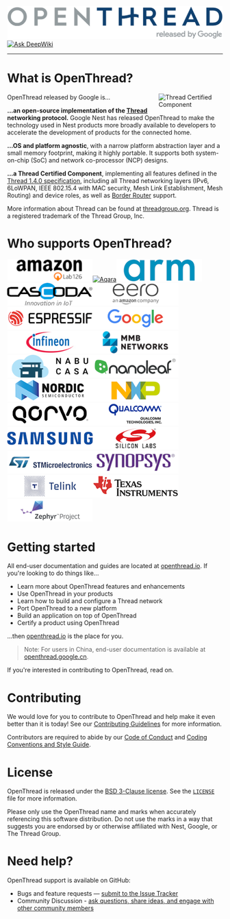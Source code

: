 [![OpenThread][ot-logo]][ot-repo] [![Ask DeepWiki][deep-wiki-svg]][deep-wiki]

---

# What is OpenThread?

OpenThread released by Google is... <a href="https://www.threadgroup.org/What-is-Thread/Thread-Benefits#certifiedproducts"> <img src="https://cdn.rawgit.com/openthread/openthread/ab4c4e1e/doc/images/certified.svg" alt="Thread Certified Component" width="150px" align="right"> </a>

**...an open-source implementation of the [Thread](https://www.threadgroup.org/What-is-Thread/Overview) networking protocol.** Google Nest has released OpenThread to make the technology used in Nest products more broadly available to developers to accelerate the development of products for the connected home.

**...OS and platform agnostic**, with a narrow platform abstraction layer and a small memory footprint, making it highly portable. It supports both system-on-chip (SoC) and network co-processor (NCP) designs.

**...a Thread Certified Component**, implementing all features defined in the [Thread 1.4.0 specification](https://www.threadgroup.org/support#specifications), including all Thread networking layers (IPv6, 6LoWPAN, IEEE 802.15.4 with MAC security, Mesh Link Establishment, Mesh Routing) and device roles, as well as [Border Router](https://github.com/openthread/ot-br-posix) support.

More information about Thread can be found at [threadgroup.org](http://threadgroup.org/). Thread is a registered trademark of the Thread Group, Inc.

[ot-repo]: https://github.com/openthread/openthread
[ot-logo]: https://github.com/openthread/openthread/raw/main/doc/images/openthread_logo.png
[deep-wiki]: https://deepwiki.com/openthread/openthread
[deep-wiki-svg]: https://deepwiki.com/badge.svg

# Who supports OpenThread?

<a href="https://www.amazon.com/"><img src="https://github.com/openthread/openthread/raw/main/doc/images/ot-contrib-amazon.png" alt="Amazon" width="200px"></a><a href="https://www.aqara.com/"><img src="https://github.com/openthread/openthread/raw/main/doc/images/ot-contrib-aqara.png" alt="Aqara" width="200px"></a><a href="https://www.arm.com/"><img src="https://github.com/openthread/openthread/raw/main/doc/images/ot-contrib-arm.png" alt="ARM" width="200px"></a><a href="https://www.cascoda.com/"><img src="https://github.com/openthread/openthread/raw/main/doc/images/ot-contrib-cascoda.png" alt="Cascoda" width="200px"></a><a href="https://www.eero.com/"><img src="https://github.com/openthread/openthread/raw/main/doc/images/ot-contrib-eero.png" alt="Eero" width="200px"></a><a href="https://www.espressif.com/"><img src="https://github.com/openthread/openthread/raw/main/doc/images/ot-contrib-espressif-github.png" alt="Espressif" width="200px"></a><a href="https://www.google.com/"><img src="https://github.com/openthread/openthread/raw/main/doc/images/ot-contrib-google.png" alt="Google" width="200px"></a><a href="https://www.infineon.com/"><img src="https://github.com/openthread/openthread/raw/main/doc/images/ot-contrib-infineon.png" alt="Infineon" width="200px"></a><a href="https://mmbnetworks.com/"><img src="https://github.com/openthread/openthread/raw/main/doc/images/ot-contrib-mmb-networks.png" alt="MMB Networks" width="200px"></a><a href="https://www.nabucasa.com/"><img src="https://github.com/openthread/openthread/raw/main/doc/images/ot-contrib-nabu-casa.png" alt="Nabu Casa" width="200px"></a><a href="https://www.nanoleaf.me/"><img src="https://github.com/openthread/openthread/raw/main/doc/images/ot-contrib-nanoleaf.png" alt="Nanoleaf" width="200px"></a><a href="http://www.nordicsemi.com/"><img src="https://github.com/openthread/openthread/raw/main/doc/images/ot-contrib-nordic.png" alt="Nordic" width="200px"></a><a href="http://www.nxp.com/"><img src="https://github.com/openthread/openthread/raw/main/doc/images/ot-contrib-nxp.png" alt="NXP" width="200px"></a><a href="http://www.qorvo.com/"><img src="https://github.com/openthread/openthread/raw/main/doc/images/ot-contrib-qorvo.png" alt="Qorvo" width="200px"></a><a href="https://www.qualcomm.com/"><img src="https://github.com/openthread/openthread/raw/main/doc/images/ot-contrib-qc.png" alt="Qualcomm" width="200px"></a><a href="https://www.samsung.com/"><img src="https://github.com/openthread/openthread/raw/main/doc/images/ot-contrib-samsung.png" alt="Samsung" width="200px"></a><a href="https://www.silabs.com/"><img src="https://github.com/openthread/openthread/raw/main/doc/images/ot-contrib-silabs.png" alt="Silicon Labs" width="200px"></a><a href="https://www.st.com/"><img src="https://github.com/openthread/openthread/raw/main/doc/images/ot-contrib-stm.png" alt="STMicroelectronics" width="200px"></a><a href="https://www.synopsys.com/"><img src="https://github.com/openthread/openthread/raw/main/doc/images/ot-contrib-synopsys.png" alt="Synopsys" width="200px"></a><a href="https://www.telink-semi.com/"><img src="https://github.com/openthread/openthread/raw/main/doc/images/ot-contrib-telink-github.png" alt="Telink Semiconductor" width="200px"></a><a href="https://www.ti.com/"><img src="https://github.com/openthread/openthread/raw/main/doc/images/ot-contrib-ti.png" alt="Texas Instruments" width="200px"></a><a href="https://www.zephyrproject.org/"><img src="https://github.com/openthread/openthread/raw/main/doc/images/ot-contrib-zephyr.png" alt="Zephyr Project" width="200px"></a>

# Getting started

All end-user documentation and guides are located at [openthread.io](https://openthread.io). If you're looking to do things like...

- Learn more about OpenThread features and enhancements
- Use OpenThread in your products
- Learn how to build and configure a Thread network
- Port OpenThread to a new platform
- Build an application on top of OpenThread
- Certify a product using OpenThread

...then [openthread.io](https://openthread.io) is the place for you.

> Note: For users in China, end-user documentation is available at [openthread.google.cn](https://openthread.google.cn).

If you're interested in contributing to OpenThread, read on.

# Contributing

We would love for you to contribute to OpenThread and help make it even better than it is today! See our [Contributing Guidelines](https://github.com/openthread/openthread/blob/main/CONTRIBUTING.md) for more information.

Contributors are required to abide by our [Code of Conduct](https://github.com/openthread/openthread/blob/main/CODE_OF_CONDUCT.md) and [Coding Conventions and Style Guide](https://github.com/openthread/openthread/blob/main/STYLE_GUIDE.md).

# License

OpenThread is released under the [BSD 3-Clause license](https://github.com/openthread/openthread/blob/main/LICENSE). See the [`LICENSE`](https://github.com/openthread/openthread/blob/main/LICENSE) file for more information.

Please only use the OpenThread name and marks when accurately referencing this software distribution. Do not use the marks in a way that suggests you are endorsed by or otherwise affiliated with Nest, Google, or The Thread Group.

# Need help?

OpenThread support is available on GitHub:

- Bugs and feature requests — [submit to the Issue Tracker](https://github.com/openthread/openthread/issues)
- Community Discussion - [ask questions, share ideas, and engage with other community members](https://github.com/openthread/openthread/discussions)
